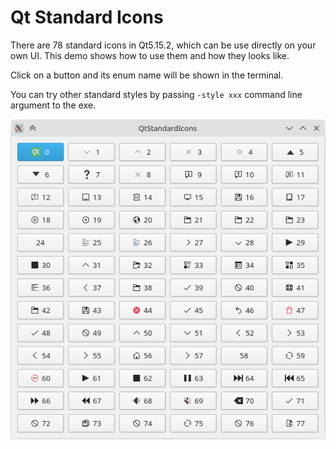 # Qt Standard Icons

 There are 78 standard icons in Qt5.15.2, which can be use directly on your own UI. This demo shows how to use them and how they looks like.

Click on a button and its enum name will be shown in the terminal.

You can try other standard styles by passing `-style xxx` command line argument to the exe.

![](screenshot.png)

